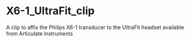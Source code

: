 # X6-1_UltraFit_clip
A clip to affix the Philips X6-1 transducer to the UltraFit headset available from Articulate Instruments

